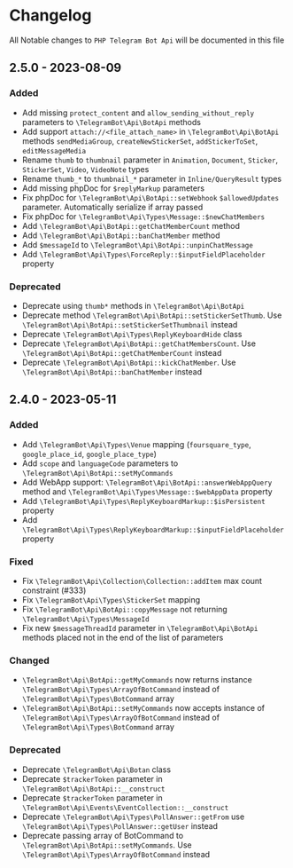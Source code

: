 # Changelog

All Notable changes to `PHP Telegram Bot Api` will be documented in this file

## 2.5.0 - 2023-08-09

### Added
- Add missing `protect_content` and `allow_sending_without_reply` parameters to `\TelegramBot\Api\BotApi` methods
- Add support `attach://<file_attach_name>` in `\TelegramBot\Api\BotApi` methods `sendMediaGroup`, `createNewStickerSet`, `addStickerToSet`, `editMessageMedia`
- Rename `thumb` to `thumbnail` parameter in `Animation`, `Document`, `Sticker`, `StickerSet`, `Video`, `VideoNote` types
- Rename `thumb_*` to `thumbnail_*` parameter in `Inline/QueryResult` types
- Add missing phpDoc for `$replyMarkup` parameters
- Fix phpDoc for `\TelegramBot\Api\BotApi::setWebhook` `$allowedUpdates` parameter. Automatically serialize if array passed
- Fix phpDoc for `\TelegramBot\Api\Types\Message::$newChatMembers`
- Add `\TelegramBot\Api\BotApi::getChatMemberCount` method
- Add `\TelegramBot\Api\BotApi::banChatMember` method
- Add `$messageId` to `\TelegramBot\Api\BotApi::unpinChatMessage`
- Add `\TelegramBot\Api\Types\ForceReply::$inputFieldPlaceholder` property

### Deprecated
- Deprecate using `thumb*` methods in `\TelegramBot\Api\BotApi`
- Deprecate method `\TelegramBot\Api\BotApi::setStickerSetThumb`. Use `\TelegramBot\Api\BotApi::setStickerSetThumbnail` instead
- Deprecate `\TelegramBot\Api\Types\ReplyKeyboardHide` class
- Deprecate `\TelegramBot\Api\BotApi::getChatMembersCount`. Use `\TelegramBot\Api\BotApi::getChatMemberCount` instead
- Deprecate `\TelegramBot\Api\BotApi::kickChatMember`. Use `\TelegramBot\Api\BotApi::banChatMember` instead 

## 2.4.0 - 2023-05-11

### Added
- Add `\TelegramBot\Api\Types\Venue` mapping (`foursquare_type`, `google_place_id`, `google_place_type`)
- Add `scope` and `languageCode` parameters to `\TelegramBot\Api\BotApi::setMyCommands`
- Add WebApp support: `\TelegramBot\Api\BotApi::answerWebAppQuery` method and `\TelegramBot\Api\Types\Message::$webAppData` property
- Add `\TelegramBot\Api\Types\ReplyKeyboardMarkup::$isPersistent` property
- Add `\TelegramBot\Api\Types\ReplyKeyboardMarkup::$inputFieldPlaceholder` property

### Fixed
- Fix `\TelegramBot\Api\Collection\Collection::addItem` max count constraint (#333)
- Fix `\TelegramBot\Api\Types\StickerSet` mapping
- Fix `\TelegramBot\Api\BotApi::copyMessage` not returning `\TelegramBot\Api\Types\MessageId`
- Fix new `$messageThreadId` parameter in `\TelegramBot\Api\BotApi` methods placed not in the end of the list of parameters

### Changed
- `\TelegramBot\Api\BotApi::getMyCommands` now returns instance `\TelegramBot\Api\Types\ArrayOfBotCommand` instead of `\TelegramBot\Api\Types\BotCommand` array
- `\TelegramBot\Api\BotApi::setMyCommands` now accepts instance of `\TelegramBot\Api\Types\ArrayOfBotCommand` instead of `\TelegramBot\Api\Types\BotCommand` array

### Deprecated
- Deprecate `\TelegramBot\Api\Botan` class
- Deprecate `$trackerToken` parameter in `\TelegramBot\Api\BotApi::__construct`
- Deprecate `$trackerToken` parameter in `\TelegramBot\Api\Events\EventCollection::__construct`
- Deprecate `\TelegramBot\Api\Types\PollAnswer::getFrom` use `\TelegramBot\Api\Types\PollAnswer::getUser` instead
- Deprecate passing array of BotCommand to `\TelegramBot\Api\BotApi::setMyCommands`. Use `\TelegramBot\Api\Types\ArrayOfBotCommand` instead
